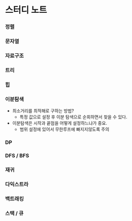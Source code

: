 # 스터디 노트

### 정렬

### 문자열

### 자료구조

### 트리

### 힙

### 이분탐색

- 최소거리를 최적해로 구하는 방법?
    - 특정 값으로 설정 후 이분 탐색으로 순회하면서 찾을 수 있다.
- 이분탐색은 시작과 끝점을 어떻게 설정하느냐가 중요.
    - 범위 설정에 있어서 무한루프에 빠지지않도록 주의
    
### DP

### DFS / BFS

### 재귀

### 다익스트라

### 백트래킹

### 스택 / 큐